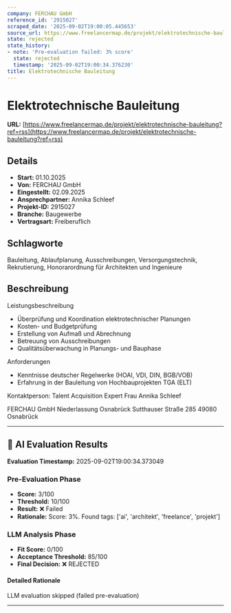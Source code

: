 ```yaml
---
company: FERCHAU GmbH
reference_id: '2915027'
scraped_date: '2025-09-02T19:00:05.445653'
source_url: https://www.freelancermap.de/projekt/elektrotechnische-bauleitung?ref=rss
state: rejected
state_history:
- note: 'Pre-evaluation failed: 3% score'
  state: rejected
  timestamp: '2025-09-02T19:00:34.376230'
title: Elektrotechnische Bauleitung
---
```



# Elektrotechnische Bauleitung
**URL:** [https://www.freelancermap.de/projekt/elektrotechnische-bauleitung?ref=rss](https://www.freelancermap.de/projekt/elektrotechnische-bauleitung?ref=rss)
## Details
- **Start:** 01.10.2025
- **Von:** FERCHAU GmbH
- **Eingestellt:** 02.09.2025
- **Ansprechpartner:** Annika Schleef
- **Projekt-ID:** 2915027
- **Branche:** Baugewerbe
- **Vertragsart:** Freiberuflich

## Schlagworte
Bauleitung, Ablaufplanung, Ausschreibungen, Versorgungstechnik, Rekrutierung, Honorarordnung für Architekten und Ingenieure

## Beschreibung
Leistungsbeschreibung
* Überprüfung und Koordination elektrotechnischer Planungen
* Kosten- und Budgetprüfung
* Erstellung von Aufmaß und Abrechnung
* Betreuung von Ausschreibungen
* Qualitätsüberwachung in Planungs- und Bauphase

Anforderungen
* Kenntnisse deutscher Regelwerke (HOAI, VDI, DIN, BGB/VOB)
* Erfahrung in der Bauleitung von Hochbauprojekten TGA (ELT)

Kontaktperson: Talent Acquisition Expert Frau Annika Schleef

FERCHAU GmbH
Niederlassung Osnabrück
Sutthauser Straße 285
49080 Osnabrück

---

## 🤖 AI Evaluation Results

**Evaluation Timestamp:** 2025-09-02T19:00:34.373049

### Pre-Evaluation Phase
- **Score:** 3/100
- **Threshold:** 10/100
- **Result:** ❌ Failed
- **Rationale:** Score: 3%. Found tags: ['ai', 'architekt', 'freelance', 'projekt']

### LLM Analysis Phase
- **Fit Score:** 0/100
- **Acceptance Threshold:** 85/100
- **Final Decision:** ❌ REJECTED

#### Detailed Rationale
LLM evaluation skipped (failed pre-evaluation)

---
